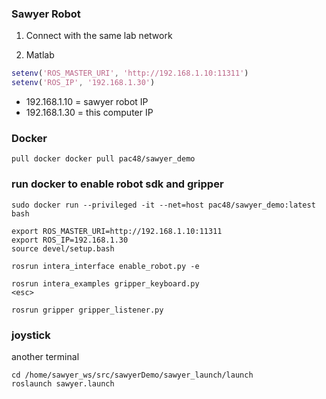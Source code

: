 ### Sawyer Robot

1. Connect with the same lab network

2. Matlab
```matlab
setenv('ROS_MASTER_URI', 'http://192.168.1.10:11311')
setenv('ROS_IP', '192.168.1.30')
```

* 192.168.1.10 = sawyer robot IP
* 192.168.1.30 = this computer IP

### Docker
```
pull docker docker pull pac48/sawyer_demo
```

### run docker to enable robot sdk and gripper

```
sudo docker run --privileged -it --net=host pac48/sawyer_demo:latest bash
```

```
export ROS_MASTER_URI=http://192.168.1.10:11311
export ROS_IP=192.168.1.30
source devel/setup.bash
```

```
rosrun intera_interface enable_robot.py -e
```

```
rosrun intera_examples gripper_keyboard.py
<esc>
```

```
rosrun gripper gripper_listener.py
```


### joystick
another terminal
```
cd /home/sawyer_ws/src/sawyerDemo/sawyer_launch/launch
roslaunch sawyer.launch
```
